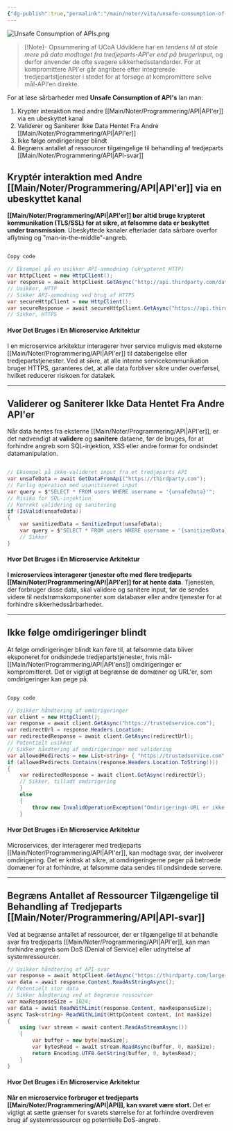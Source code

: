 ```yaml
---
{"dg-publish":true,"permalink":"/main/noter/vita/unsafe-consumption-of-ap-is/","created":"2024-11-11T09:23:09.866+01:00"}
---
```


![Unsafe Consumption of APIs.png](/img/user/98_Images/Unsafe%20Consumption%20of%20APIs.png)
> [!Note]- Opsummering af UCoA
> Udviklere har en *tendens til at stole mere på data modtaget fra tredjeparts-API'er end på brugerinput*, og derfor anvender de ofte svagere sikkerhedsstandarder. For at kompromittere API'er går angribere efter integrerede tredjepartstjenester i stedet for at forsøge at kompromittere selve mål-API'en direkte.

For at løse sårbarheder med **Unsafe Consumption of API's** lan man:
1. Kryptér interaktion med andre [[Main/Noter/Programmering/API\|API'er]] via en ubeskyttet kanal
2. Validerer og Saniterer Ikke Data Hentet Fra Andre [[Main/Noter/Programmering/API\|API'er]]
3. Ikke følge omdirigeringer blindt
4. Begræns antallet af ressourcer tilgængelige til behandling af tredjeparts [[Main/Noter/Programmering/API\|API-svar]]

## Kryptér interaktion med Andre [[Main/Noter/Programmering/API\|API'er]] via en ubeskyttet kanal

**[[Main/Noter/Programmering/API\|API'er]] bør altid bruge krypteret kommunikation (TLS/SSL) for at sikre, at følsomme data er beskyttet under transmission**. Ubeskyttede kanaler efterlader data sårbare overfor aflytning og "man-in-the-middle"-angreb.


```csharp

Copy code

// Eksempel på en usikker API-anmodning (ukrypteret HTTP) 
var httpClient = new HttpClient(); 
var response = await httpClient.GetAsync("http://api.thirdparty.com/data"); 
// Usikker, HTTP  
// Sikker API-anmodning ved brug af HTTPS 
var secureHttpClient = new HttpClient(); 
var secureResponse = await secureHttpClient.GetAsync("https://api.thirdparty.com/data"); 
// Sikker, HTTPS
```
#### Hvor Det Bruges i En Microservice Arkitektur
I en microservice arkitektur interagerer hver service muligvis med eksterne [[Main/Noter/Programmering/API\|API'er]] til databerigelse eller tredjepartstjenester. Ved at sikre, at alle interne servicekommunikation bruger HTTPS, garanteres det, at alle data forbliver sikre under overførsel, hvilket reducerer risikoen for datalæk.

---

## Validerer og Saniterer Ikke Data Hentet Fra Andre API'er

Når data hentes fra eksterne [[Main/Noter/Programmering/API\|API'er]], er det nødvendigt at **validere** og **sanitere** dataene, før de bruges, for at forhindre angreb som SQL-injektion, XSS eller andre former for ondsindet datamanipulation.

```csharp

// Eksempel på ikke-valideret input fra et tredjeparts API 
var unsafeData = await GetDataFromApi("https://thirdparty.com");  
// Farlig operation med usanitiseret input 
var query = $"SELECT * FROM users WHERE username = '{unsafeData}'";  
// Risiko for SQL-injektion  
// Korrekt validering og sanitering 
if (IsValid(unsafeData))  
{     
	var sanitizedData = SanitizeInput(unsafeData);     
	var query = $"SELECT * FROM users WHERE username = '{sanitizedData}'";  
	// Sikker 
}
```

#### Hvor Det Bruges i En Microservice Arkitektur
**I microservices interagerer tjenester ofte med flere tredjeparts [[Main/Noter/Programmering/API\|API'er]] for at hente data**. Tjenesten, der forbruger disse data, skal validere og sanitere input, før de sendes videre til nedstrømskomponenter som databaser eller andre tjenester for at forhindre sikkerhedssårbarheder.

---

## Ikke følge omdirigeringer blindt

At følge omdirigeringer blindt kan føre til, at følsomme data bliver eksponeret for ondsindede tredjepartstjenester, hvis mål-[[Main/Noter/Programmering/API\|API'ens]] omdirigeringer er kompromitteret. Det er vigtigt at begrænse de domæner og URL'er, som omdirigeringer kan pege på.


```csharp

Copy code

// Usikker håndtering af omdirigeringer 
var client = new HttpClient(); 
var response = await client.GetAsync("https://trustedservice.com"); 
var redirectUrl = response.Headers.Location; 
var redirectedResponse = await client.GetAsync(redirectUrl);  
// Potentielt usikker  
// Sikker håndtering af omdirigeringer med validering 
var allowedRedirects = new List<string> { "https://trustedservice.com", "https://anothertrustedservice.com" }; 
if (allowedRedirects.Contains(response.Headers.Location.ToString())) 
{     
	var redirectedResponse = await client.GetAsync(redirectUrl);  
	// Sikker, tilladt omdirigering 
	} 
	else 
	{     
		throw new InvalidOperationException("Omdirigerings-URL er ikke tilladt"); 
	}
```
#### Hvor Det Bruges i En Microservice Arkitektur
Microservices, der interagerer med tredjeparts [[Main/Noter/Programmering/API\|API'er]], kan modtage svar, der involverer omdirigering. Det er kritisk at sikre, at omdirigeringerne peger på betroede domæner for at forhindre, at følsomme data sendes til ondsindede servere.

---

## Begræns Antallet af Ressourcer Tilgængelige til Behandling af Tredjeparts [[Main/Noter/Programmering/API\|API-svar]]

Ved at begrænse antallet af ressourcer, der er tilgængelige til at behandle svar fra tredjeparts [[Main/Noter/Programmering/API\|API'er]], kan man forhindre angreb som DoS (Denial of Service) eller udnyttelse af systemressourcer.

```csharp
// Usikker håndtering af API-svar 
var response = await httpClient.GetAsync("https://thirdparty.com/large-response"); 
var data = await response.Content.ReadAsStringAsync();  
// Potentielt stor data  
// Sikker håndtering ved at begrænse ressourcer 
var maxResponseSize = 1024;  
var data = await ReadWithLimit(response.Content, maxResponseSize);  
async Task<string> ReadWithLimit(HttpContent content, int maxSize) 
{     
	using (var stream = await content.ReadAsStreamAsync())     
	{         
		var buffer = new byte[maxSize];         
		var bytesRead = await stream.ReadAsync(buffer, 0, maxSize);  
		return Encoding.UTF8.GetString(buffer, 0, bytesRead);     
	} 
}
```
#### Hvor Det Bruges i En Microservice Arkitektur
**Når en microservice forbruger et tredjeparts [[Main/Noter/Programmering/API\|API]], kan svaret være stort.** Det er vigtigt at sætte grænser for svarets størrelse for at forhindre overdreven brug af systemressourcer og potentielle DoS-angreb.